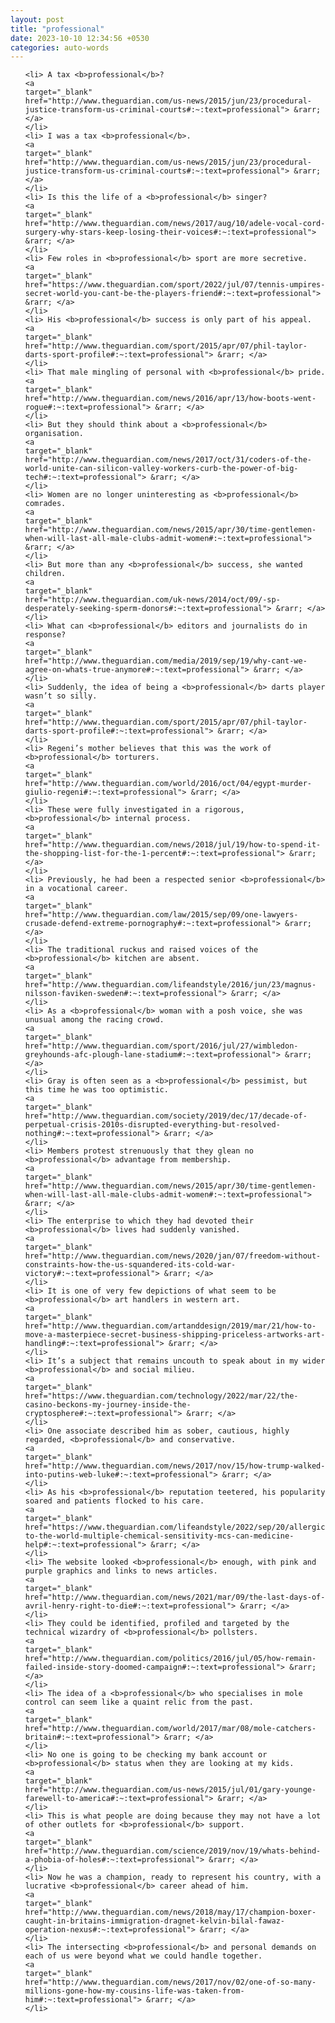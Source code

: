 ```yaml
---
layout: post
title: "professional"
date: 2023-10-10 12:34:56 +0530
categories: auto-words
---
```

<ol>

    <li> A tax <b>professional</b>?
    <a 
    target="_blank" 
    href="http://www.theguardian.com/us-news/2015/jun/23/procedural-justice-transform-us-criminal-courts#:~:text=professional"> &rarr; </a>
    </li>
    <li> I was a tax <b>professional</b>.
    <a 
    target="_blank" 
    href="http://www.theguardian.com/us-news/2015/jun/23/procedural-justice-transform-us-criminal-courts#:~:text=professional"> &rarr; </a>
    </li>
    <li> Is this the life of a <b>professional</b> singer?
    <a 
    target="_blank" 
    href="http://www.theguardian.com/news/2017/aug/10/adele-vocal-cord-surgery-why-stars-keep-losing-their-voices#:~:text=professional"> &rarr; </a>
    </li>
    <li> Few roles in <b>professional</b> sport are more secretive.
    <a 
    target="_blank" 
    href="https://www.theguardian.com/sport/2022/jul/07/tennis-umpires-secret-world-you-cant-be-the-players-friend#:~:text=professional"> &rarr; </a>
    </li>
    <li> His <b>professional</b> success is only part of his appeal.
    <a 
    target="_blank" 
    href="http://www.theguardian.com/sport/2015/apr/07/phil-taylor-darts-sport-profile#:~:text=professional"> &rarr; </a>
    </li>
    <li> That male mingling of personal with <b>professional</b> pride.
    <a 
    target="_blank" 
    href="http://www.theguardian.com/news/2016/apr/13/how-boots-went-rogue#:~:text=professional"> &rarr; </a>
    </li>
    <li> But they should think about a <b>professional</b> organisation.
    <a 
    target="_blank" 
    href="http://www.theguardian.com/news/2017/oct/31/coders-of-the-world-unite-can-silicon-valley-workers-curb-the-power-of-big-tech#:~:text=professional"> &rarr; </a>
    </li>
    <li> Women are no longer uninteresting as <b>professional</b> comrades.
    <a 
    target="_blank" 
    href="http://www.theguardian.com/news/2015/apr/30/time-gentlemen-when-will-last-all-male-clubs-admit-women#:~:text=professional"> &rarr; </a>
    </li>
    <li> But more than any <b>professional</b> success, she wanted children.
    <a 
    target="_blank" 
    href="http://www.theguardian.com/uk-news/2014/oct/09/-sp-desperately-seeking-sperm-donors#:~:text=professional"> &rarr; </a>
    </li>
    <li> What can <b>professional</b> editors and journalists do in response?
    <a 
    target="_blank" 
    href="http://www.theguardian.com/media/2019/sep/19/why-cant-we-agree-on-whats-true-anymore#:~:text=professional"> &rarr; </a>
    </li>
    <li> Suddenly, the idea of being a <b>professional</b> darts player wasn’t so silly.
    <a 
    target="_blank" 
    href="http://www.theguardian.com/sport/2015/apr/07/phil-taylor-darts-sport-profile#:~:text=professional"> &rarr; </a>
    </li>
    <li> Regeni’s mother believes that this was the work of <b>professional</b> torturers.
    <a 
    target="_blank" 
    href="http://www.theguardian.com/world/2016/oct/04/egypt-murder-giulio-regeni#:~:text=professional"> &rarr; </a>
    </li>
    <li> These were fully investigated in a rigorous, <b>professional</b> internal process.
    <a 
    target="_blank" 
    href="http://www.theguardian.com/news/2018/jul/19/how-to-spend-it-the-shopping-list-for-the-1-percent#:~:text=professional"> &rarr; </a>
    </li>
    <li> Previously, he had been a respected senior <b>professional</b> in a vocational career.
    <a 
    target="_blank" 
    href="http://www.theguardian.com/law/2015/sep/09/one-lawyers-crusade-defend-extreme-pornography#:~:text=professional"> &rarr; </a>
    </li>
    <li> The traditional ruckus and raised voices of the <b>professional</b> kitchen are absent.
    <a 
    target="_blank" 
    href="http://www.theguardian.com/lifeandstyle/2016/jun/23/magnus-nilsson-faviken-sweden#:~:text=professional"> &rarr; </a>
    </li>
    <li> As a <b>professional</b> woman with a posh voice, she was unusual among the racing crowd.
    <a 
    target="_blank" 
    href="http://www.theguardian.com/sport/2016/jul/27/wimbledon-greyhounds-afc-plough-lane-stadium#:~:text=professional"> &rarr; </a>
    </li>
    <li> Gray is often seen as a <b>professional</b> pessimist, but this time he was too optimistic.
    <a 
    target="_blank" 
    href="http://www.theguardian.com/society/2019/dec/17/decade-of-perpetual-crisis-2010s-disrupted-everything-but-resolved-nothing#:~:text=professional"> &rarr; </a>
    </li>
    <li> Members protest strenuously that they glean no <b>professional</b> advantage from membership.
    <a 
    target="_blank" 
    href="http://www.theguardian.com/news/2015/apr/30/time-gentlemen-when-will-last-all-male-clubs-admit-women#:~:text=professional"> &rarr; </a>
    </li>
    <li> The enterprise to which they had devoted their <b>professional</b> lives had suddenly vanished.
    <a 
    target="_blank" 
    href="http://www.theguardian.com/news/2020/jan/07/freedom-without-constraints-how-the-us-squandered-its-cold-war-victory#:~:text=professional"> &rarr; </a>
    </li>
    <li> It is one of very few depictions of what seem to be <b>professional</b> art handlers in western art.
    <a 
    target="_blank" 
    href="http://www.theguardian.com/artanddesign/2019/mar/21/how-to-move-a-masterpiece-secret-business-shipping-priceless-artworks-art-handling#:~:text=professional"> &rarr; </a>
    </li>
    <li> It’s a subject that remains uncouth to speak about in my wider <b>professional</b> and social milieu.
    <a 
    target="_blank" 
    href="https://www.theguardian.com/technology/2022/mar/22/the-casino-beckons-my-journey-inside-the-cryptosphere#:~:text=professional"> &rarr; </a>
    </li>
    <li> One associate described him as sober, cautious, highly regarded, <b>professional</b> and conservative.
    <a 
    target="_blank" 
    href="http://www.theguardian.com/news/2017/nov/15/how-trump-walked-into-putins-web-luke#:~:text=professional"> &rarr; </a>
    </li>
    <li> As his <b>professional</b> reputation teetered, his popularity soared and patients flocked to his care.
    <a 
    target="_blank" 
    href="https://www.theguardian.com/lifeandstyle/2022/sep/20/allergic-to-the-world-multiple-chemical-sensitivity-mcs-can-medicine-help#:~:text=professional"> &rarr; </a>
    </li>
    <li> The website looked <b>professional</b> enough, with pink and purple graphics and links to news articles.
    <a 
    target="_blank" 
    href="http://www.theguardian.com/news/2021/mar/09/the-last-days-of-avril-henry-right-to-die#:~:text=professional"> &rarr; </a>
    </li>
    <li> They could be identified, profiled and targeted by the technical wizardry of <b>professional</b> pollsters.
    <a 
    target="_blank" 
    href="http://www.theguardian.com/politics/2016/jul/05/how-remain-failed-inside-story-doomed-campaign#:~:text=professional"> &rarr; </a>
    </li>
    <li> The idea of a <b>professional</b> who specialises in mole control can seem like a quaint relic from the past.
    <a 
    target="_blank" 
    href="http://www.theguardian.com/world/2017/mar/08/mole-catchers-britain#:~:text=professional"> &rarr; </a>
    </li>
    <li> No one is going to be checking my bank account or <b>professional</b> status when they are looking at my kids.
    <a 
    target="_blank" 
    href="http://www.theguardian.com/us-news/2015/jul/01/gary-younge-farewell-to-america#:~:text=professional"> &rarr; </a>
    </li>
    <li> This is what people are doing because they may not have a lot of other outlets for <b>professional</b> support.
    <a 
    target="_blank" 
    href="http://www.theguardian.com/science/2019/nov/19/whats-behind-a-phobia-of-holes#:~:text=professional"> &rarr; </a>
    </li>
    <li> Now he was a champion, ready to represent his country, with a lucrative <b>professional</b> career ahead of him.
    <a 
    target="_blank" 
    href="http://www.theguardian.com/news/2018/may/17/champion-boxer-caught-in-britains-immigration-dragnet-kelvin-bilal-fawaz-operation-nexus#:~:text=professional"> &rarr; </a>
    </li>
    <li> The intersecting <b>professional</b> and personal demands on each of us were beyond what we could handle together.
    <a 
    target="_blank" 
    href="http://www.theguardian.com/news/2017/nov/02/one-of-so-many-millions-gone-how-my-cousins-life-was-taken-from-him#:~:text=professional"> &rarr; </a>
    </li>